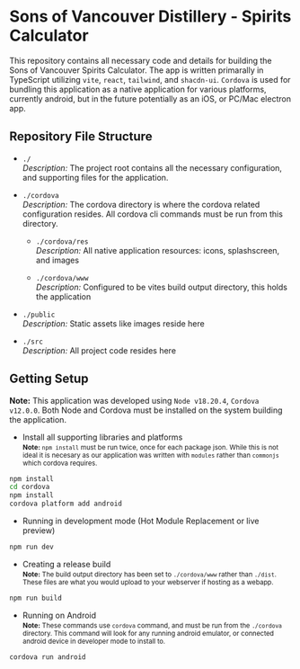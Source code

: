 # Sons of Vancouver Distillery - Spirits Calculator

This repository contains all necessary code and details for building the Sons of Vancouver Spirits Calculator. The app is written primarally in TypeScript utilizing `vite`, `react`, `tailwind`, and `shacdn-ui`. `Cordova` is used for bundling this application as a native application for various platforms, currently android, but in the future potentially as an iOS, or PC/Mac electron app. 

## Repository File Structure
- `./`	
  *Description:* The project root contains all the necessary configuration, and supporting files for the application. 
- `./cordova`  
  *Description:* The cordova directory is where the cordova related configuration resides.
  All cordova cli commands must be run from this directory.  

  - `./cordova/res`  
    *Description:* All native application resources: icons, splashscreen, and images

  - `./cordova/www`  
    *Description:* Configured to be vites build output directory, this holds the application 

- `./public`  
  *Description:* Static assets like images reside here

- `./src`  
  *Description:* All project code resides here



## Getting Setup

**Note:** This application was developed using `Node v18.20.4`, `Cordova v12.0.0`. Both Node and Cordova must be installed on the system building the application. 

- Install all supporting libraries and platforms 	
<small>**Note:** `npm install` must be run twice, once for each package json. While this is not ideal it is necesary as our application was written with `modules` rather than `commonjs` which cordova requires. </small>

```bash
npm install
cd cordova
npm install
cordova platform add android
```

- Running in development mode (Hot Module Replacement or live preview)
```bash
npm run dev
```
- Creating a release build 	
<small>**Note:** The build output directory has been set to `./cordova/www` rather than `./dist`. These files are what you would upload to your webserver if hosting as a webapp.</small>
```bash
npm run build
``` 
- Running on Android	
<small>**Note:** These commands use `cordova` command, and must be run from the `./cordova` directory. This command will look for any running android emulator, or connected android device in developer mode to install to.</small>

```bash
cordova run android
```
